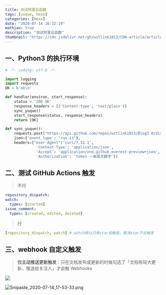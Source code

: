 ```yaml
---
title: 测试阿里云函数
tags: [yuque, hexo]
categories: [Hexo]
date: "2020-07-14 16:32:19"
mathjax: true
description: "测试阿里云函数"
thumbnail: "https://cdn.jsdelivr.net/gh/wztlink1013/CDN-article/article20200819/Snipaste_2020-08-19_10-30-48.png"
---
```


## 一、Python3 的执行环境

```python
# -*- coding: utf-8 -*-

import logging
import requests
OK = b'ok\n'

def handler(environ, start_response):
    status = '200 OK'
    response_headers = [('Content-type', 'text/plain')]
    sync_yuque()
    start_response(status, response_headers)
    return [OK]

def sync_yuque():
    requests.post("https://api.github.com/repos/wztlink1013/Blog3.0/dispatches",
    json={'event_type': "run-it"},
    headers={"User-Agent":'curl/7.52.1',
              'Content-Type': 'application/json',
              'Accept': 'application/vnd.github.everest-preview+json',
              'Authorization': 'token 一串英文数字'})
```

## 二、测试 GitHub Actions 触发

> 不行

```yaml
repository_dispatch:
watch:
  types: [started]
issue_comment:
  types: [created, edited, deleted]
```

> 行

```yaml
[repository_dispatch, watch] # wztch默认只有star会触发，取消star不会触发
```

## 三、webhook 自定义触发

> **仅主动推送更新触发**：只在文档发布或更新的时候勾选了「文档有较大更新，推送给关注人」才会触 Webhooks

![](https://cdn.jsdelivr.net/gh/wztlink1013/CDN-article/article1/20200726093426.png)

![Snipaste_2020-07-14_17-53-33.png](https://cdn.nlark.com/yuque/0/2020/png/1484158/1594720551100-1a8e4650-e1b2-47bb-b4a2-16e1027f9d4d.png#align=left&display=inline&height=644&margin=%5Bobject%20Object%5D&name=Snipaste_2020-07-14_17-53-33.png&originHeight=644&originWidth=1013&size=76185&status=done&style=none&width=1013)
